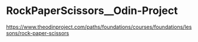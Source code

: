# RockPaperScissors__Odin-Project
https://www.theodinproject.com/paths/foundations/courses/foundations/lessons/rock-paper-scissors
